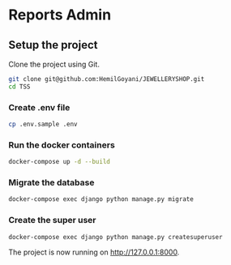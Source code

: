 # Reports Admin

## Setup the project

Clone the project using Git.

```sh
git clone git@github.com:HemilGoyani/JEWELLERYSHOP.git
cd TSS
```

### Create .env file

```sh
cp .env.sample .env
```

### Run the docker containers

```sh
docker-compose up -d --build
```

### Migrate the database

```sh
docker-compose exec django python manage.py migrate
```

### Create the super user

```sh
docker-compose exec django python manage.py createsuperuser
```

The project is now running on http://127.0.0.1:8000.
